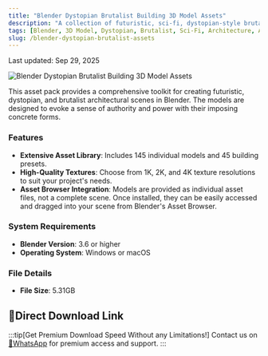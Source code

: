```yaml
---
title: "Blender Dystopian Brutalist Building 3D Model Assets"
description: "A collection of futuristic, sci-fi, dystopian-style brutalist building 3D model assets for Blender, featuring awe-inspiring concrete structures that convey authority and power."
tags: [Blender, 3D Model, Dystopian, Brutalist, Sci-Fi, Architecture, Asset Pack]
slug: /blender-dystopian-brutalist-assets
---
```


Last updated: Sep 29, 2025

![Blender Dystopian Brutalist Building 3D Model Assets](https://www.gfxcamp.com/wp-content/uploads/2025/09/Dystopian-Blocks-Brutalist-Structures-Kitbash-Buildings.jpg)

This asset pack provides a comprehensive toolkit for creating futuristic, dystopian, and brutalist architectural scenes in Blender. The models are designed to evoke a sense of authority and power with their imposing concrete forms.

### Features

- **Extensive Asset Library**: Includes 145 individual models and 45 building presets.
- **High-Quality Textures**: Choose from 1K, 2K, and 4K texture resolutions to suit your project's needs.
- **Asset Browser Integration**: Models are provided as individual asset files, not a complete scene. Once installed, they can be easily accessed and dragged into your scene from Blender's Asset Browser.

### System Requirements

- **Blender Version**: 3.6 or higher
- **Operating System**: Windows or macOS

### File Details

- **File Size**: 5.31GB

## 🚀Direct Download Link
:::tip[Get Premium Download Speed Without any Limitations!]
Contact us on [💬WhatsApp](https://wa.me/+8613237610083) for premium  access and support.
:::